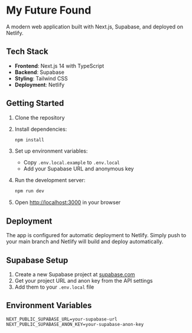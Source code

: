 # My Future Found

A modern web application built with Next.js, Supabase, and deployed on Netlify.

## Tech Stack

- **Frontend**: Next.js 14 with TypeScript
- **Backend**: Supabase
- **Styling**: Tailwind CSS
- **Deployment**: Netlify

## Getting Started

1. Clone the repository
2. Install dependencies:
   ```bash
   npm install
   ```

3. Set up environment variables:
   - Copy `.env.local.example` to `.env.local`
   - Add your Supabase URL and anonymous key

4. Run the development server:
   ```bash
   npm run dev
   ```

5. Open [http://localhost:3000](http://localhost:3000) in your browser

## Deployment

The app is configured for automatic deployment to Netlify. Simply push to your main branch and Netlify will build and deploy automatically.

## Supabase Setup

1. Create a new Supabase project at [supabase.com](https://supabase.com)
2. Get your project URL and anon key from the API settings
3. Add them to your `.env.local` file

## Environment Variables

```
NEXT_PUBLIC_SUPABASE_URL=your-supabase-url
NEXT_PUBLIC_SUPABASE_ANON_KEY=your-supabase-anon-key
```